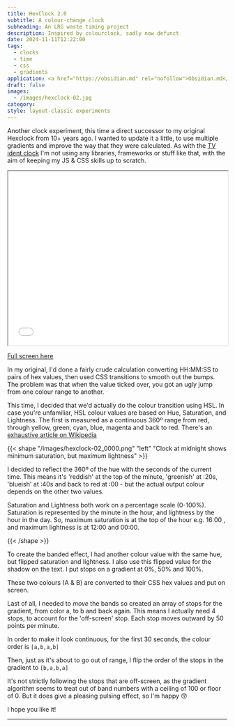 ```yaml
---
title: HexClock 2.0
subtitle: A colour-change clock
subheading: An LRG waste timing project
description: Inspired by colourclock, sadly now defunct
date: 2024-11-11T12:22:00
tags:
  - clocks
  - time
  - css
  - gradients
application: <a href="https://obsidian.md" rel="nofollow">Obsidian.md</a>
draft: false
images:
  - /images/hexclock-02.jpg
category: 
style: layout-classic experiments
---
```


Another clock experiment, this time a direct successor to my original Hexclock from 10+ years ago. I wanted to update it a little, to use multiple gradients and improve the way that they were calculated. As with the [TV ident clock](/colourful-clocks/tv-ident-clock-01) I'm not using any libraries, frameworks or stuff like that, with the aim of keeping my JS & CSS skills up to scratch.

<!--more-->

<iframe src="/clocks/hexclock/" width="100%
" height="400px"></iframe>

[Full screen here](/clocks/hexclock)

In my original, I'd done a fairly crude calculation converting HH:MM:SS to pairs of hex values, then used CSS transitions to smooth out the bumps. The problem was that when the value ticked over, you got an ugly jump from one colour range to another.

This time, I decided that we'd actually do the colour transition using HSL. In case you're unfamiliar, HSL colour values are based on Hue, Saturation, and Lightness. The first is measured as a continuous 360º range from red, through yellow, green, cyan, blue, magenta and back to red. There's an [exhaustive article on Wikipedia](https://en.wikipedia.org/wiki/HSL_and_HSV)

{{< shape "/images/hexclock-02_0000.png" "left" "Clock at midnight shows minimum saturation, but maximum lightness" >}}

I decided to reflect the 360º of the hue with the seconds of the current time. This means it's 'reddish' at the top of the minute, 'greenish' at :20s, 'blueish' at :40s and back to red at :00 - but the actual output colour depends on the other two values.

Saturation and Lightness both work on a percentage scale (0-100%). Saturation is represented by the minute in the hour, and lightness by the hour in the day. So, maximum saturation is at the top of the hour e.g. 16:00 , and maximum lightness is at 12:00 and 00:00.

{{< /shape >}}

To create the banded effect, I had another colour value with the same hue, but flipped saturation and lightness. I also use this flipped value for the shadow on the text. I put stops on a gradient at 0%, 50% and 100%.

These two colours (A & B) are converted to their CSS hex values and put on screen.

Last of all, I needed to _move_ the bands so created an array of stops for the gradient, from color a, to b and back again. This means I actually need 4 stops, to account for the 'off-screen' stop. Each stop moves outward by 50 points per minute.

In order to make it look continuous, for the first 30 seconds, the colour order is `[a,b,a,b]`

Then, just as it's about to go out of range, I flip the order of the stops in the gradient to `[b,a,b,a]`

It's not strictly following the stops that are off-screen, as the gradient algorithm seems to treat out of band numbers with a ceiling of 100 or floor of 0. But it does give a pleasing pulsing effect, so I'm happy 😙

I hope you like it!

---

